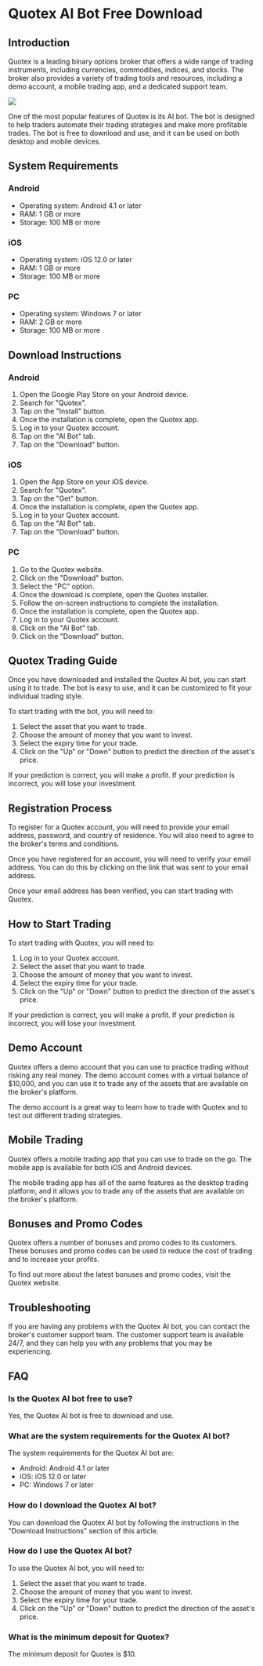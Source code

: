 # Quotex AI Bot Free Download

## Introduction

Quotex is a leading binary options broker that offers a wide range of
trading instruments, including currencies, commodities, indices, and
stocks. The broker also provides a variety of trading tools and
resources, including a demo account, a mobile trading app, and a
dedicated support team.

[![](https://static.quotex.io/files/4_en/300_250.jpg)](https://traff.sbs/brokerqxlid)

One of the most popular features of Quotex is its AI bot. The bot is
designed to help traders automate their trading strategies and make more
profitable trades. The bot is free to download and use, and it can be
used on both desktop and mobile devices.

## System Requirements

### Android

-   Operating system: Android 4.1 or later
-   RAM: 1 GB or more
-   Storage: 100 MB or more

### iOS

-   Operating system: iOS 12.0 or later
-   RAM: 1 GB or more
-   Storage: 100 MB or more

### PC

-   Operating system: Windows 7 or later
-   RAM: 2 GB or more
-   Storage: 100 MB or more

## Download Instructions

### Android

1.  Open the Google Play Store on your Android device.
2.  Search for "Quotex".
3.  Tap on the "Install" button.
4.  Once the installation is complete, open the Quotex app.
5.  Log in to your Quotex account.
6.  Tap on the "AI Bot" tab.
7.  Tap on the "Download" button.

### iOS

1.  Open the App Store on your iOS device.
2.  Search for "Quotex".
3.  Tap on the "Get" button.
4.  Once the installation is complete, open the Quotex app.
5.  Log in to your Quotex account.
6.  Tap on the "AI Bot" tab.
7.  Tap on the "Download" button.

### PC

1.  Go to the Quotex website.
2.  Click on the "Download" button.
3.  Select the "PC" option.
4.  Once the download is complete, open the Quotex installer.
5.  Follow the on-screen instructions to complete the installation.
6.  Once the installation is complete, open the Quotex app.
7.  Log in to your Quotex account.
8.  Click on the "AI Bot" tab.
9.  Click on the "Download" button.

## Quotex Trading Guide

Once you have downloaded and installed the Quotex AI bot, you can start
using it to trade. The bot is easy to use, and it can be customized to
fit your individual trading style.

To start trading with the bot, you will need to:

1.  Select the asset that you want to trade.
2.  Choose the amount of money that you want to invest.
3.  Select the expiry time for your trade.
4.  Click on the "Up" or "Down" button to predict the
    direction of the asset\'s price.

If your prediction is correct, you will make a profit. If your
prediction is incorrect, you will lose your investment.

## Registration Process

To register for a Quotex account, you will need to provide your email
address, password, and country of residence. You will also need to agree
to the broker\'s terms and conditions.

Once you have registered for an account, you will need to verify your
email address. You can do this by clicking on the link that was sent to
your email address.

Once your email address has been verified, you can start trading with
Quotex.

## How to Start Trading

To start trading with Quotex, you will need to:

1.  Log in to your Quotex account.
2.  Select the asset that you want to trade.
3.  Choose the amount of money that you want to invest.
4.  Select the expiry time for your trade.
5.  Click on the "Up" or "Down" button to predict the
    direction of the asset\'s price.

If your prediction is correct, you will make a profit. If your
prediction is incorrect, you will lose your investment.

## Demo Account

Quotex offers a demo account that you can use to practice trading
without risking any real money. The demo account comes with a virtual
balance of \$10,000, and you can use it to trade any of the assets that
are available on the broker\'s platform.

The demo account is a great way to learn how to trade with Quotex and to
test out different trading strategies.

## Mobile Trading

Quotex offers a mobile trading app that you can use to trade on the go.
The mobile app is available for both iOS and Android devices.

The mobile trading app has all of the same features as the desktop
trading platform, and it allows you to trade any of the assets that are
available on the broker\'s platform.

## Bonuses and Promo Codes

Quotex offers a number of bonuses and promo codes to its customers.
These bonuses and promo codes can be used to reduce the cost of trading
and to increase your profits.

To find out more about the latest bonuses and promo codes, visit the
Quotex website.

## Troubleshooting

If you are having any problems with the Quotex AI bot, you can contact
the broker\'s customer support team. The customer support team is
available 24/7, and they can help you with any problems that you may be
experiencing.

## FAQ

### Is the Quotex AI bot free to use?

Yes, the Quotex AI bot is free to download and use.

### What are the system requirements for the Quotex AI bot?

The system requirements for the Quotex AI bot are:

-   Android: Android 4.1 or later
-   iOS: iOS 12.0 or later
-   PC: Windows 7 or later

### How do I download the Quotex AI bot?

You can download the Quotex AI bot by following the instructions in the
"Download Instructions" section of this article.

### How do I use the Quotex AI bot?

To use the Quotex AI bot, you will need to:

1.  Select the asset that you want to trade.
2.  Choose the amount of money that you want to invest.
3.  Select the expiry time for your trade.
4.  Click on the "Up" or "Down" button to predict the
    direction of the asset\'s price.

### What is the minimum deposit for Quotex?

The minimum deposit for Quotex is \$10.

